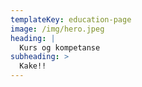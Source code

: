 ```yaml
---
templateKey: education-page
image: /img/hero.jpeg
heading: |
  Kurs og kompetanse
subheading: >
  Kake!!
---
```


